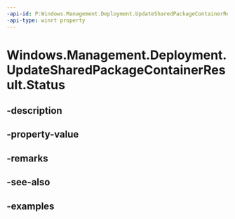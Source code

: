 ```yaml
---
-api-id: P:Windows.Management.Deployment.UpdateSharedPackageContainerResult.Status
-api-type: winrt property
---
```


# Windows.Management.Deployment.UpdateSharedPackageContainerResult.Status

<!--
public Windows.Management.Deployment.SharedPackageContainerOperationStatus Status { get; }
-->


## -description

## -property-value

## -remarks

## -see-also

## -examples


